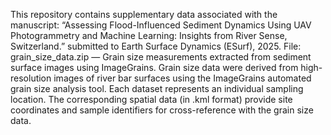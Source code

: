 This repository contains supplementary data associated with the manuscript:
“Assessing Flood-Influenced Sediment Dynamics Using UAV Photogrammetry and Machine Learning: Insights from River Sense, Switzerland.” submitted to Earth Surface Dynamics (ESurf), 2025.
File: grain_size_data.zip — Grain size measurements extracted from sediment surface images using ImageGrains.
Grain size data were derived from high-resolution images of river bar surfaces using the ImageGrains automated grain size analysis tool.
Each dataset represents an individual sampling location. The corresponding spatial data (in .kml format) provide site coordinates and sample identifiers for cross-reference with the grain size data.
